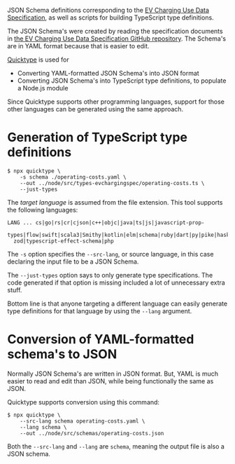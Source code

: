 JSON Schema definitions corresponding to the [EV Charging Use Data Specification](https://evchargingspec.org/), as well as scripts for building TypeScript type definitions.

The JSON Schema's were created by reading the specification documents in [the EV Charging Use Data Specification GitHub repository](https://github.com/AtlasPublicPolicy/charging-use-spec).  The Schema's are in YAML format because that is easier to edit.

[Quicktype](https://quicktype.io/) is used for

* Converting YAML-formatted JSON Schema's into JSON format
* Converting JSON Schema's into TypeScript type definitions, to populate a Node.js module

Since Quicktype supports other programming languages, support for those other languages can be generated using the same approach.

# Generation of TypeScript type definitions

```shell
$ npx quicktype \
    -s schema ./operating-costs.yaml \
    --out ../node/src/types-evchargingspec/operating-costs.ts \
    --just-types
```

The _target language_ is assumed from the file extension.  This tool supports the following languages:

```
LANG ... cs|go|rs|cr|cjson|c++|objc|java|ts|js|javascript-prop-               
  types|flow|swift|scala3|Smithy|kotlin|elm|schema|ruby|dart|py|pike|haskell|typescript- 
  zod|typescript-effect-schema|php
```

The `-s` option specifies the `--src-lang`, or source language, in this case declaring the input file to be a JSON Schema.

The `--just-types` option says to only generate type specifications.  The code generated if that option is missing included a lot of unnecessary extra stuff.

Bottom line is that anyone targeting a different language can easily generate type definitions for that language by using the `--lang` argument.

# Conversion of YAML-formatted schema's to JSON

Normally JSON Schema's are written in JSON format.  But, YAML is much easier to read and edit than JSON, while being functionally the same as JSON.

Quicktype supports conversion using this command:

```shell
$ npx quicktype \
    --src-lang schema operating-costs.yaml \
    --lang schema \
    --out ../node/src/schemas/operating-costs.json
```

Both the `--src-lang` and `--lang` are `schema`, meaning the output file is also a JSON schema.


